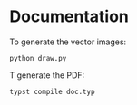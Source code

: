 # Documentation

To generate the vector images:

    python draw.py

T generate the PDF:

    typst compile doc.typ
